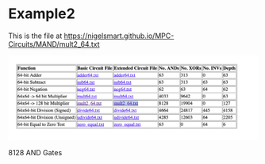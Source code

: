 # Example2

This is the file at <https://nigelsmart.github.io/MPC-Circuits/MAND/mult2_64.txt>

![alt text](image.png)

8128 AND Gates
